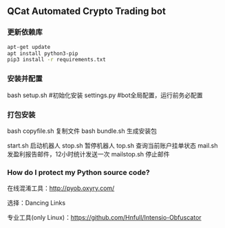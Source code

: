 ## QCat Automated Crypto Trading bot

### 更新依赖库
```bash
apt-get update
apt install python3-pip
pip3 install -r requirements.txt
```
### 安装并配置
bash setup.sh #初始化安装
settings.py   #bot全局配置，运行前务必配置

### 打包安装
bash copyfile.sh 复制文件
bash bundle.sh 生成安装包

start.sh  启动机器人
stop.sh  暂停机器人
top.sh  查询当前账户挂单状态
mail.sh  发盈利报告邮件，12小时统计发送一次
mailstop.sh  停止邮件

### How do I protect my Python source code?

在线混淆工具：http://pyob.oxyry.com/

选择：Dancing Links

专业工具(only Linux)：https://github.com/Hnfull/Intensio-Obfuscator

